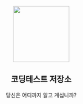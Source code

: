 <p align="center">
  <img src="https://i.imgur.com/bKsns66.png" height="148">
  <h2 align="center">코딩테스트 저장소</h2>
  <p align="center">당신은 어디까지 알고 계십니까?<p>
  <p align="center">
    
  </p>
</p>

